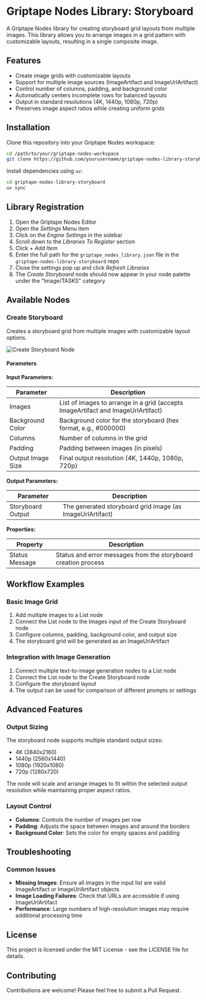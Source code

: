 # Griptape Nodes Library: Storyboard

A Griptape Nodes library for creating storyboard grid layouts from multiple images. This library allows you to arrange images in a grid pattern with customizable layouts, resulting in a single composite image.

## Features

- Create image grids with customizable layouts
- Support for multiple image sources (ImageArtifact and ImageUrlArtifact)
- Control number of columns, padding, and background color
- Automatically centers incomplete rows for balanced layouts
- Output in standard resolutions (4K, 1440p, 1080p, 720p)
- Preserves image aspect ratios while creating uniform grids

## Installation

Clone this repository into your Griptape Nodes workspace:

```bash
cd /path/to/your/griptape-nodes-workspace
git clone https://github.com/yourusername/griptape-nodes-library-storyboard
```

Install dependencies using `uv`:

```bash
cd griptape-nodes-library-storyboard
uv sync
```

## Library Registration

1. Open the Griptape Nodes Editor
2. Open the *Settings* Menu item
3. Click on the *Engine Settings* in the sidebar
4. Scroll down to the *Libraries To Register* section
5. Click *+ Add Item*
6. Enter the full path for the `griptape_nodes_library.json` file in the `griptape-nodes-library-storyboard` repo
7. Close the settings pop up and click *Refresh Libraries*
7. The *Create Storyboard* node should now appear in your node palette under the "Image/TASKS" category

## Available Nodes

### Create Storyboard

Creates a storyboard grid from multiple images with customizable layout options.

![Create Storyboard Node](https://example.com/storyboard-node-image.png)

#### Parameters

**Input Parameters:**

| Parameter | Description |
|-----------|-------------|
| Images | List of images to arrange in a grid (accepts ImageArtifact and ImageUrlArtifact) |
| Background Color | Background color for the storyboard (hex format, e.g., #000000) |
| Columns | Number of columns in the grid |
| Padding | Padding between images (in pixels) |
| Output Image Size | Final output resolution (4K, 1440p, 1080p, 720p) |

**Output Parameters:**

| Parameter | Description |
|-----------|-------------|
| Storyboard Output | The generated storyboard grid image (as ImageUrlArtifact) |

**Properties:**

| Property | Description |
|----------|-------------|
| Status Message | Status and error messages from the storyboard creation process |

## Workflow Examples

### Basic Image Grid

1. Add multiple images to a List node
2. Connect the List node to the Images input of the Create Storyboard node
3. Configure columns, padding, background color, and output size
4. The storyboard grid will be generated as an ImageUrlArtifact

### Integration with Image Generation

1. Connect multiple text-to-image generation nodes to a List node
2. Connect the List node to the Create Storyboard node
3. Configure the storyboard layout
4. The output can be used for comparison of different prompts or settings

## Advanced Features

### Output Sizing

The storyboard node supports multiple standard output sizes:

- 4K (3840x2160)
- 1440p (2560x1440)
- 1080p (1920x1080)
- 720p (1280x720)

The node will scale and arrange images to fit within the selected output resolution while maintaining proper aspect ratios.

### Layout Control

- **Columns**: Controls the number of images per row
- **Padding**: Adjusts the space between images and around the borders
- **Background Color**: Sets the color for empty spaces and padding

## Troubleshooting

### Common Issues

- **Missing Images**: Ensure all images in the input list are valid ImageArtifact or ImageUrlArtifact objects
- **Image Loading Failures**: Check that URLs are accessible if using ImageUrlArtifact
- **Performance**: Large numbers of high-resolution images may require additional processing time

## License

This project is licensed under the MIT License - see the LICENSE file for details.

## Contributing

Contributions are welcome! Please feel free to submit a Pull Request.